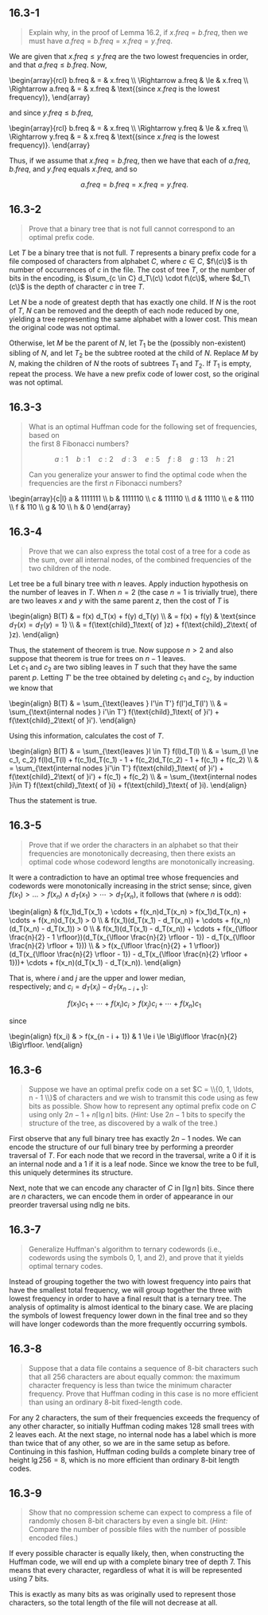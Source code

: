 ## 16.3-1

> Explain why, in the proof of Lemma 16.2, if $x.freq = b.freq$, then we must have $a.freq = b.freq = x.freq = y.freq$.

We are given that $x.freq \le y.freq$ are the two lowest frequencies in order, and that $a.freq \le b.freq$. Now,

\begin{array}{rcl}
			b.freq & =   & x.freq \\\\
\Rightarrow a.freq & \le & x.freq \\\\
\Rightarrow a.freq & =   & x.freq & \text{(since $x.freq$ is the lowest frequency)},
\end{array}

and since $y.freq \le b.freq$,

\begin{array}{rcl}
			b.freq & =   & x.freq \\\\
\Rightarrow y.freq & \le & x.freq \\\\
\Rightarrow y.freq & =   & x.freq & \text{(since $x.freq$ is the lowest frequency)}.
\end{array}

Thus, if we assume that $x.freq = b.freq$, then we have that each of $a.freq$, $b.freq$, and $y.freq$ equals $x.freq$, and so 

$$a.freq = b.freq = x.freq = y.freq.$$

## 16.3-2

> Prove that a binary tree that is not full cannot correspond to an optimal prefix code.

Let $T$ be a binary tree that is not full. $T$ represents a binary prefix code for a file composed of characters from alphabet $C$, where $c \in C$, $f\(c\)$ is th number of occurrences of $c$ in the file. The cost of tree $T$, or the number of bits in the encoding, is  $\sum_{c \in C} d_T\(c\) \cdot f\(c\)$, where $d_T\(c\)$ is the depth of character $c$ in tree $T$.

Let $N$ be a node of greatest depth that has exactly one child. If $N$ is the root of $T$, $N$ can be removed and the deepth of each node reduced by one, yielding a tree representing the same alphabet with a lower cost. This mean the original code was not optimal.

Otherwise, let $M$ be the parent of $N$, let $T_1$ be the (possibly non-existent) sibling of $N$, and let $T_2$ be the subtree rooted at the child of $N$. Replace $M$ by $N$, making the children of $N$ the roots of subtrees $T_1$ and $T_2$. If $T_1$ is empty, repeat the process. We have a new prefix code of lower cost, so the original was not optimal.

## 16.3-3

> What is an optimal Huffman code for the following set of frequencies, based on  
> the first $8$ Fibonacci numbers?
> 
> $$a:1 \quad b:1 \quad c:2 \quad d:3 \quad e:5 \quad f:8 \quad g:13 \quad h:21$$
>
> Can you generalize your answer to find the optimal code when the frequencies are the first $n$ Fibonacci numbers?

\begin{array}{c|l}
a & 1111111 \\\\
b & 1111110 \\\\
c & 111110 \\\\
d & 11110 \\\\
e & 1110 \\\\
f & 110 \\\\
g & 10 \\\\
h & 0
\end{array}

## 16.3-4

> Prove that we can also express the total cost of a tree for a code as the sum, over all internal nodes, of the combined frequencies of the two children of the node.

Let tree be a full binary tree with $n$ leaves. Apply induction hypothesis on the number of leaves in $T$. When $n = 2$ (the case $n = 1$ is trivially true), there are two leaves $x$ and $y$ with the same parent $z$, then the cost of $T$ is

\begin{align}
B(T) & = f(x) d_T(x) + f(y) d_T(y) \\\\
     & = f(x) + f(y) & \text{since $d_T(x) = d_T(y) = 1$}  \\\\
	 & = f(\text{child}_1\text{ of }z) + f(\text{child}_2\text{ of }z).
\end{align}

Thus, the statement of theorem is true. Now suppose $n > 2$ and also suppose that theorem is true for trees on $n - 1$ leaves.  
Let $c_1$ and $c_2$ are two sibling leaves in $T$ such that they have the same parent $p$. Letting $T'$ be the tree obtained by deleting $c_1$ and $c_2$, by induction we know that

\begin{align}
B(T) & = \sum_{\text{leaves } l'\in T'} f(l')d_T(l') \\\\
	 & = \sum_{\text{internal nodes } i'\in T'} f(\text{child}_1\text{ of }i') + f(\text{child}_2\text{ of }i').
\end{align}

Using this information, calculates the cost of $T$.

\begin{align}
B(T) & = \sum_{\text{leaves }l \in T} f(l)d_T(l) \\\\
	 & = \sum_{l \ne c_1, c_2} f(l)d_T(l) + f(c_1)d_T(c_1) - 1 + f(c_2)d_T(c_2) - 1 + f(c_1) + f(c_2) \\\\
	 & = \sum_{\text{internal nodes }i'\in T'} f(\text{child}_1\text{ of }i') + f(\text{child}_2\text{ of }i') + f(c_1) + f(c_2) \\\\
	 & = \sum\_{\text{internal nodes }i\in T} f(\text{child}_1\text{ of }i) + f(\text{child}_1\text{ of }i).
\end{align}

Thus the statement is true.

## 16.3-5

> Prove that if we order the characters in an alphabet so that their frequencies are monotonically decreasing, then there exists an optimal code whose codeword lengths are monotonically increasing.

It were a contradiction to have an optimal tree whose frequencies and codewords were monotonically increasing in the strict sense; since, given $f(x_1) > \ldots > f(x_n) \wedge d_T(x_1) > \cdots > d_T(x_n)$, it follows that (where $n$ is odd):

\begin{align}
& f(x_1)d_T(x_1) + \cdots + f(x_n)d_T(x_n) > f(x_1)d_T(x_n) + \cdots + f(x_n)d_T(x_1) > 0 \\\\
& f(x_1)(d_T(x_1) - d_T(x_n)) + \cdots + f(x_n)(d_T(x_n) - d_T(x_1)) > 0 \\\\
& f(x_1)(d_T(x_1) - d_T(x_n)) + \cdots + f(x_{\lfloor \frac{n}{2} - 1 \rfloor})(d_T(x_{\lfloor \frac{n}{2} \rfloor - 1}) - d_T(x_{\lfloor \frac{n}{2} \rfloor + 1})) \\\\
& > f(x_{\lfloor \frac{n}{2} + 1 \rfloor})(d_T(x_{\lfloor \frac{n}{2} \rfloor - 1}) - d_T(x_{\lfloor \frac{n}{2} \rfloor + 1}))+ \cdots + f(x_n)(d_T(x_1) - d_T(x_n)).
\end{align}

That is, where $i$ and $j$ are the upper and lower median,  
respectively; and $c_i = d_T(x_i) - d_T(x_{n - i + 1})$:

$$f(x_1)c_1 + \cdots + f(x_i)c_i > f(x_j)c_i + \cdots + f(x_n)c_1$$

since

\begin{align}
f(x_i) & > f(x_{n - i + 1}) & 1 \le i \le \Big\lfloor \frac{n}{2} \Big\rfloor.
\end{align}

## 16.3-6

> Suppose we have an optimal prefix code on a set $C = \\{0, 1, \ldots, n - 1 \\}$ of characters and we wish to transmit this code using as few bits as possible. Show how to represent any optimal prefix code on $C$ using only $2n - 1 + n \lceil \lg n \rceil$ bits. ($\textit{Hint:}$ Use $2n - 1$ bits to specify the structure of the tree, as discovered by a walk of the tree.)

First observe that any full binary tree has exactly $2n - 1$ nodes. We can encode the structure of our full binary tree by performing a preorder traversal of $T$. 
For each node that we record in the traversal, write a $0$ if it is an internal node and a $1$ if it is a leaf node. Since we know the tree to be full, this uniquely determines its structure. 

Next, note that we can encode any character of $C$ in $\lceil \lg n \rceil$ bits. Since there are $n$ characters, we can encode them in order of appearance in our preorder traversal using ndlg ne bits.

## 16.3-7

> Generalize Huffman's algorithm to ternary codewords (i.e., codewords using the symbols $0$, $1$, and $2$), and prove that it yields optimal ternary codes.

Instead of grouping together the two with lowest frequency into pairs that have the smallest total frequency, we will group together the three with lowest frequency in order to have a final result that is a ternary tree. The analysis of optimality is almost identical to the binary case. We are placing the symbols of lowest frequency lower down in the final tree and so they will have longer codewords than the more frequently occurring symbols.

## 16.3-8

> Suppose that a data file contains a sequence of $8$-bit characters such that all $256$ characters are about equally common: the maximum character frequency is less than twice the minimum character frequency. Prove that Huffman coding in this case is no more efficient than using an ordinary $8$-bit fixed-length code.

For any $2$ characters, the sum of their frequencies exceeds the frequency of any other character, so initially Huffman coding makes $128$ small trees with $2$ leaves each. At the next stage, no internal node has a label which is more than twice that of any other, so we are in the same setup as before. Continuing in this fashion, Huffman coding builds a complete binary tree of height $\lg 256 = 8$, which is no more efficient than ordinary $8$-bit length codes.

## 16.3-9

> Show that no compression scheme can expect to compress a file of randomly chosen $8$-bit characters by even a single bit. ($\textit{Hint:}$ Compare the number of possible files with the number of possible encoded files.)

If every possible character is equally likely, then, when constructing the Huffman code, we will end up with a complete binary tree of depth $7$. This means that every character, regardless of what it is will be represented using $7$ bits.

This is exactly as many bits as was originally used to represent those characters,
so the total length of the file will not decrease at all.
